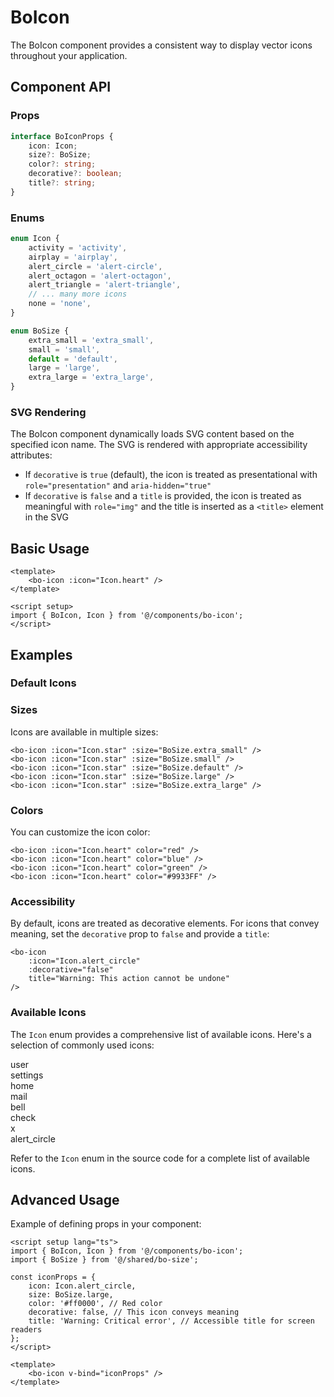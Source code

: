 # BoIcon

The BoIcon component provides a consistent way to display vector icons throughout your application.

## Component API

### Props

```ts
interface BoIconProps {
	icon: Icon;
	size?: BoSize;
	color?: string;
	decorative?: boolean;
	title?: string;
}
```

### Enums

```ts
enum Icon {
	activity = 'activity',
	airplay = 'airplay',
	alert_circle = 'alert-circle',
	alert_octagon = 'alert-octagon',
	alert_triangle = 'alert-triangle',
	// ... many more icons
	none = 'none',
}

enum BoSize {
	extra_small = 'extra_small',
	small = 'small',
	default = 'default',
	large = 'large',
	extra_large = 'extra_large',
}
```

### SVG Rendering

The BoIcon component dynamically loads SVG content based on the specified icon name. The SVG is rendered with appropriate accessibility attributes:

- If `decorative` is `true` (default), the icon is treated as presentational with `role="presentation"` and `aria-hidden="true"`
- If `decorative` is `false` and a `title` is provided, the icon is treated as meaningful with `role="img"` and the title is inserted as a `<title>` element in the SVG

## Basic Usage

```vue
<template>
	<bo-icon :icon="Icon.heart" />
</template>

<script setup>
import { BoIcon, Icon } from '@/components/bo-icon';
</script>
```

## Examples

<script setup>
import { BoIcon, Icon } from '@/components/bo-icon';
import { BoSize } from '@/shared';
</script>

### Default Icons

<div class="flex flex-wrap gap-4">
  <bo-icon :icon="Icon.heart" />
  <bo-icon :icon="Icon.bell" />
  <bo-icon :icon="Icon.user" />
  <bo-icon :icon="Icon.settings" />
  <bo-icon :icon="Icon.check" />
  <bo-icon :icon="Icon.alert_circle" />
</div>

### Sizes

Icons are available in multiple sizes:

<div class="flex items-center gap-4 my-4">
  <bo-icon :icon="Icon.star" :size="BoSize.extra_small" />
  <bo-icon :icon="Icon.star" :size="BoSize.small" />
  <bo-icon :icon="Icon.star" :size="BoSize.default" />
  <bo-icon :icon="Icon.star" :size="BoSize.large" />
  <bo-icon :icon="Icon.star" :size="BoSize.extra_large" />
</div>

```vue
<bo-icon :icon="Icon.star" :size="BoSize.extra_small" />
<bo-icon :icon="Icon.star" :size="BoSize.small" />
<bo-icon :icon="Icon.star" :size="BoSize.default" />
<bo-icon :icon="Icon.star" :size="BoSize.large" />
<bo-icon :icon="Icon.star" :size="BoSize.extra_large" />
```

### Colors

You can customize the icon color:

<div class="flex gap-4 my-4">
  <bo-icon :icon="Icon.heart" color="red" />
  <bo-icon :icon="Icon.heart" color="blue" />
  <bo-icon :icon="Icon.heart" color="green" />
  <bo-icon :icon="Icon.heart" color="#9933FF" />
</div>

```vue
<bo-icon :icon="Icon.heart" color="red" />
<bo-icon :icon="Icon.heart" color="blue" />
<bo-icon :icon="Icon.heart" color="green" />
<bo-icon :icon="Icon.heart" color="#9933FF" />
```

### Accessibility

By default, icons are treated as decorative elements. For icons that convey meaning, set the `decorative` prop to `false` and provide a `title`:

```vue
<bo-icon
	:icon="Icon.alert_circle"
	:decorative="false"
	title="Warning: This action cannot be undone"
/>
```

### Available Icons

The `Icon` enum provides a comprehensive list of available icons. Here's a selection of commonly used icons:

<div class="grid grid-cols-4 gap-4 my-4">
  <div class="flex items-center gap-2">
    <bo-icon :icon="Icon.user" />
    <span>user</span>
  </div>
  <div class="flex items-center gap-2">
    <bo-icon :icon="Icon.settings" />
    <span>settings</span>
  </div>
  <div class="flex items-center gap-2">
    <bo-icon :icon="Icon.home" />
    <span>home</span>
  </div>
  <div class="flex items-center gap-2">
    <bo-icon :icon="Icon.mail" />
    <span>mail</span>
  </div>
  <div class="flex items-center gap-2">
    <bo-icon :icon="Icon.bell" />
    <span>bell</span>
  </div>
  <div class="flex items-center gap-2">
    <bo-icon :icon="Icon.check" />
    <span>check</span>
  </div>
  <div class="flex items-center gap-2">
    <bo-icon :icon="Icon.x" />
    <span>x</span>
  </div>
  <div class="flex items-center gap-2">
    <bo-icon :icon="Icon.alert_circle" />
    <span>alert_circle</span>
  </div>
</div>

Refer to the `Icon` enum in the source code for a complete list of available icons.

## Advanced Usage

Example of defining props in your component:

```vue
<script setup lang="ts">
import { BoIcon, Icon } from '@/components/bo-icon';
import { BoSize } from '@/shared/bo-size';

const iconProps = {
	icon: Icon.alert_circle,
	size: BoSize.large,
	color: '#ff0000', // Red color
	decorative: false, // This icon conveys meaning
	title: 'Warning: Critical error', // Accessible title for screen readers
};
</script>

<template>
	<bo-icon v-bind="iconProps" />
</template>
```
